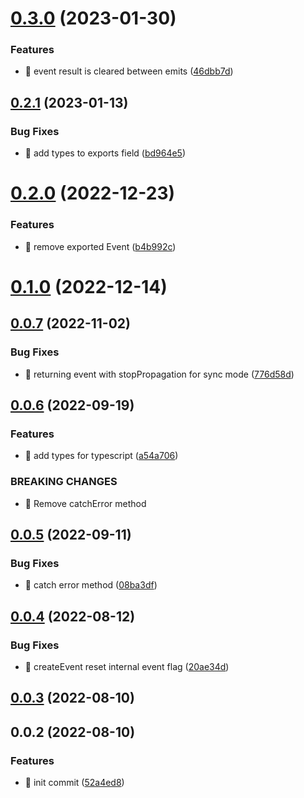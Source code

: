 # [0.3.0](https://github.com/mjancarik/esmj-emitter/compare/v0.2.1...v0.3.0) (2023-01-30)


### Features

* 🎸 event result is cleared between emits ([46dbb7d](https://github.com/mjancarik/esmj-emitter/commit/46dbb7dad6422f8d6bfc1eb5d81d5f0bbf1947d6))



## [0.2.1](https://github.com/mjancarik/esmj-emitter/compare/v0.2.0...v0.2.1) (2023-01-13)


### Bug Fixes

* 🐛 add types to exports field ([bd964e5](https://github.com/mjancarik/esmj-emitter/commit/bd964e52f5f252907745d28ef64875f62c8c487a))



# [0.2.0](https://github.com/mjancarik/esmj-emitter/compare/v0.1.0...v0.2.0) (2022-12-23)


### Features

* 🎸 remove exported Event ([b4b992c](https://github.com/mjancarik/esmj-emitter/commit/b4b992ce6e17a842bef2bd552a09ffd1dd89db98))



# [0.1.0](https://github.com/mjancarik/esmj-emitter/compare/v0.0.7...v0.1.0) (2022-12-14)



## [0.0.7](https://github.com/mjancarik/esmj-emitter/compare/v0.0.6...v0.0.7) (2022-11-02)


### Bug Fixes

* 🐛 returning event with stopPropagation for sync mode ([776d58d](https://github.com/mjancarik/esmj-emitter/commit/776d58dfda2cfb653ccfb018828cfab70c5bd64d))



## [0.0.6](https://github.com/mjancarik/esmj-emitter/compare/v0.0.5...v0.0.6) (2022-09-19)


### Features

* 🎸 add types for typescript ([a54a706](https://github.com/mjancarik/esmj-emitter/commit/a54a706e6910f996dcd06506de399cc211d348db))


### BREAKING CHANGES

* 🧨 Remove catchError method



## [0.0.5](https://github.com/mjancarik/esmj-emitter/compare/v0.0.4...v0.0.5) (2022-09-11)


### Bug Fixes

* 🐛 catch error method ([08ba3df](https://github.com/mjancarik/esmj-emitter/commit/08ba3df4f273d1b75d79a4411987c4e24a4658d0))



## [0.0.4](https://github.com/mjancarik/esmj-emitter/compare/v0.0.3...v0.0.4) (2022-08-12)


### Bug Fixes

* 🐛 createEvent reset internal event flag ([20ae34d](https://github.com/mjancarik/esmj-emitter/commit/20ae34dcea1e8064c589fdc46a5d787dd734e03f))



## [0.0.3](https://github.com/mjancarik/esmj-emitter/compare/v0.0.2...v0.0.3) (2022-08-10)



## 0.0.2 (2022-08-10)


### Features

* 🎸 init commit ([52a4ed8](https://github.com/mjancarik/esmj-emitter/commit/52a4ed8a0fba5fc175a770f8d7fa96a60991a4e5))



